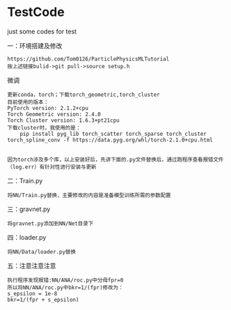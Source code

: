 # TestCode
just some codes for test


一：环境搭建及修改


    https://github.com/Tom0126/ParticlePhysicsMLTutorial
    按上述链接bulid->git pull->source setup.h
  微调

    更新conda，torch；下载torch_geometric,torch_cluster
    目前使用的版本：
    PyTorch version: 2.1.2+cpu
    Torch Geometric version: 2.4.0
    Torch Cluster version: 1.6.3+pt21cpu
    下载cluster时，我使用的是：
        pip install pyg_lib torch_scatter torch_sparse torch_cluster torch_spline_conv -f https://data.pyg.org/whl/torch-2.1.0+cpu.html
    
    
    因为torch涉及多个库，以上安装好后，先讲下面的.py文件替换后，通过跑程序查看报错文件（log.err）有针对性进行安装与更新
二：Train.py

    将NN/Train.py替换，主要修改的内容是准备模型训练所需的参数配置
三：gravnet.py

    将gravnet.py添加到NN/Net目录下

四：loader.py

    将NN/Data/loader.py替换

五：注意注意注意

    执行程序发现报错:NN/ANA/roc.py中分母fpr=0
    所以将NN/ANA/roc.py中bkr=1/(fpr)修改为：
    s_epsilon = 1e-8
    bkr=1/(fpr + s_epsilon)

